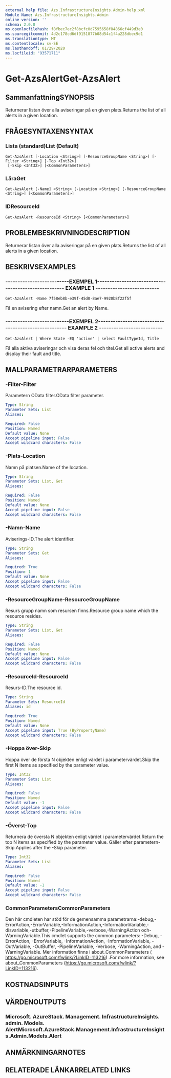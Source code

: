 ```yaml
---
external help file: Azs.InfrastructureInsights.Admin-help.xml
Module Name: Azs.InfrastructureInsights.Admin
online version: ''
schema: 2.0.0
ms.openlocfilehash: f8fbec7ec2f8bcfc0d7595658f84866cf449d3e0
ms.sourcegitcommit: 4d2c178cd6df9151877b08d54c1f4a228dbec9d1
ms.translationtype: MT
ms.contentlocale: sv-SE
ms.lasthandoff: 01/29/2020
ms.locfileid: "93571711"
---
```

# <span data-ttu-id="23e66-101">Get-AzsAlert</span><span class="sxs-lookup"><span data-stu-id="23e66-101">Get-AzsAlert</span></span>

## <span data-ttu-id="23e66-102">Sammanfattning</span><span class="sxs-lookup"><span data-stu-id="23e66-102">SYNOPSIS</span></span>
<span data-ttu-id="23e66-103">Returnerar listan över alla aviseringar på en given plats.</span><span class="sxs-lookup"><span data-stu-id="23e66-103">Returns the list of all alerts in a given location.</span></span>

## <span data-ttu-id="23e66-104">FRÅGESYNTAXEN</span><span class="sxs-lookup"><span data-stu-id="23e66-104">SYNTAX</span></span>

### <span data-ttu-id="23e66-105">Lista (standard)</span><span class="sxs-lookup"><span data-stu-id="23e66-105">List (Default)</span></span>
```
Get-AzsAlert [-Location <String>] [-ResourceGroupName <String>] [-Filter <String>] [-Top <Int32>]
 [-Skip <Int32>] [<CommonParameters>]
```

### <span data-ttu-id="23e66-106">Lära</span><span class="sxs-lookup"><span data-stu-id="23e66-106">Get</span></span>
```
Get-AzsAlert [-Name] <String> [-Location <String>] [-ResourceGroupName <String>] [<CommonParameters>]
```

### <span data-ttu-id="23e66-107">ID</span><span class="sxs-lookup"><span data-stu-id="23e66-107">ResourceId</span></span>
```
Get-AzsAlert -ResourceId <String> [<CommonParameters>]
```

## <span data-ttu-id="23e66-108">PROBLEMBESKRIVNING</span><span class="sxs-lookup"><span data-stu-id="23e66-108">DESCRIPTION</span></span>
<span data-ttu-id="23e66-109">Returnerar listan över alla aviseringar på en given plats.</span><span class="sxs-lookup"><span data-stu-id="23e66-109">Returns the list of all alerts in a given location.</span></span>

## <span data-ttu-id="23e66-110">BESKRIVS</span><span class="sxs-lookup"><span data-stu-id="23e66-110">EXAMPLES</span></span>

### <span data-ttu-id="23e66-111">--------------------------EXEMPEL 1--------------------------</span><span class="sxs-lookup"><span data-stu-id="23e66-111">-------------------------- EXAMPLE 1 --------------------------</span></span>
```
Get-AzsAlert -Name 7f58eb8b-e39f-45d0-8ae7-9920b8f22f5f
```

<span data-ttu-id="23e66-112">Få en avisering efter namn.</span><span class="sxs-lookup"><span data-stu-id="23e66-112">Get an alert by Name.</span></span>

### <span data-ttu-id="23e66-113">--------------------------EXEMPEL 2--------------------------</span><span class="sxs-lookup"><span data-stu-id="23e66-113">-------------------------- EXAMPLE 2 --------------------------</span></span>
```
Get-AzsAlert | Where State -EQ 'active' | select FaultTypeId, Title
```

<span data-ttu-id="23e66-114">Få alla aktiva aviseringar och visa deras fel och titel.</span><span class="sxs-lookup"><span data-stu-id="23e66-114">Get all active alerts and display their fault and title.</span></span>

## <span data-ttu-id="23e66-115">MALLPARAMETRAR</span><span class="sxs-lookup"><span data-stu-id="23e66-115">PARAMETERS</span></span>

### <span data-ttu-id="23e66-116">-Filter</span><span class="sxs-lookup"><span data-stu-id="23e66-116">-Filter</span></span>
<span data-ttu-id="23e66-117">Parametern OData filter.</span><span class="sxs-lookup"><span data-stu-id="23e66-117">OData filter parameter.</span></span>

```yaml
Type: String
Parameter Sets: List
Aliases: 

Required: False
Position: Named
Default value: None
Accept pipeline input: False
Accept wildcard characters: False
```

### <span data-ttu-id="23e66-118">-Plats</span><span class="sxs-lookup"><span data-stu-id="23e66-118">-Location</span></span>
<span data-ttu-id="23e66-119">Namn på platsen.</span><span class="sxs-lookup"><span data-stu-id="23e66-119">Name of the location.</span></span>

```yaml
Type: String
Parameter Sets: List, Get
Aliases: 

Required: False
Position: Named
Default value: None
Accept pipeline input: False
Accept wildcard characters: False
```

### <span data-ttu-id="23e66-120">-Namn</span><span class="sxs-lookup"><span data-stu-id="23e66-120">-Name</span></span>
<span data-ttu-id="23e66-121">Aviserings-ID.</span><span class="sxs-lookup"><span data-stu-id="23e66-121">The alert identifier.</span></span>

```yaml
Type: String
Parameter Sets: Get
Aliases: 

Required: True
Position: 1
Default value: None
Accept pipeline input: False
Accept wildcard characters: False
```

### <span data-ttu-id="23e66-122">-ResourceGroupName</span><span class="sxs-lookup"><span data-stu-id="23e66-122">-ResourceGroupName</span></span>
<span data-ttu-id="23e66-123">Resurs grupp namn som resursen finns.</span><span class="sxs-lookup"><span data-stu-id="23e66-123">Resource group name which the resource resides.</span></span>

```yaml
Type: String
Parameter Sets: List, Get
Aliases: 

Required: False
Position: Named
Default value: None
Accept pipeline input: False
Accept wildcard characters: False
```

### <span data-ttu-id="23e66-124">-ResourceId</span><span class="sxs-lookup"><span data-stu-id="23e66-124">-ResourceId</span></span>
<span data-ttu-id="23e66-125">Resurs-ID.</span><span class="sxs-lookup"><span data-stu-id="23e66-125">The resource id.</span></span>

```yaml
Type: String
Parameter Sets: ResourceId
Aliases: id

Required: True
Position: Named
Default value: None
Accept pipeline input: True (ByPropertyName)
Accept wildcard characters: False
```

### <span data-ttu-id="23e66-126">-Hoppa över</span><span class="sxs-lookup"><span data-stu-id="23e66-126">-Skip</span></span>
<span data-ttu-id="23e66-127">Hoppa över de första N objekten enligt värdet i parametervärdet.</span><span class="sxs-lookup"><span data-stu-id="23e66-127">Skip the first N items as specified by the parameter value.</span></span>

```yaml
Type: Int32
Parameter Sets: List
Aliases: 

Required: False
Position: Named
Default value: -1
Accept pipeline input: False
Accept wildcard characters: False
```

### <span data-ttu-id="23e66-128">-Överst</span><span class="sxs-lookup"><span data-stu-id="23e66-128">-Top</span></span>
<span data-ttu-id="23e66-129">Returnera de översta N objekten enligt värdet i parametervärdet.</span><span class="sxs-lookup"><span data-stu-id="23e66-129">Return the top N items as specified by the parameter value.</span></span>
<span data-ttu-id="23e66-130">Gäller efter parametern-Skip.</span><span class="sxs-lookup"><span data-stu-id="23e66-130">Applies after the -Skip parameter.</span></span>

```yaml
Type: Int32
Parameter Sets: List
Aliases: 

Required: False
Position: Named
Default value: -1
Accept pipeline input: False
Accept wildcard characters: False
```

### <span data-ttu-id="23e66-131">CommonParameters</span><span class="sxs-lookup"><span data-stu-id="23e66-131">CommonParameters</span></span>
<span data-ttu-id="23e66-132">Den här cmdleten har stöd för de gemensamma parametrarna:-debug,-ErrorAction,-ErrorVariable,-InformationAction,-InformationVariable,-disvariable,-utbuffer,-PipelineVariable,-verbose,-WarningAction och-WarningVariable.</span><span class="sxs-lookup"><span data-stu-id="23e66-132">This cmdlet supports the common parameters: -Debug, -ErrorAction, -ErrorVariable, -InformationAction, -InformationVariable, -OutVariable, -OutBuffer, -PipelineVariable, -Verbose, -WarningAction, and -WarningVariable.</span></span> <span data-ttu-id="23e66-133">Mer information finns i about_CommonParameters ( https://go.microsoft.com/fwlink/?LinkID=113216) .</span><span class="sxs-lookup"><span data-stu-id="23e66-133">For more information, see about_CommonParameters (https://go.microsoft.com/fwlink/?LinkID=113216).</span></span>

## <span data-ttu-id="23e66-134">KOSTNADS</span><span class="sxs-lookup"><span data-stu-id="23e66-134">INPUTS</span></span>

## <span data-ttu-id="23e66-135">VÄRDEN</span><span class="sxs-lookup"><span data-stu-id="23e66-135">OUTPUTS</span></span>

### <span data-ttu-id="23e66-136">Microsoft. AzureStack. Management. InfrastructureInsights. admin. Models. Alert</span><span class="sxs-lookup"><span data-stu-id="23e66-136">Microsoft.AzureStack.Management.InfrastructureInsights.Admin.Models.Alert</span></span>

## <span data-ttu-id="23e66-137">ANMÄRKNINGAR</span><span class="sxs-lookup"><span data-stu-id="23e66-137">NOTES</span></span>

## <span data-ttu-id="23e66-138">RELATERADE LÄNKAR</span><span class="sxs-lookup"><span data-stu-id="23e66-138">RELATED LINKS</span></span>


